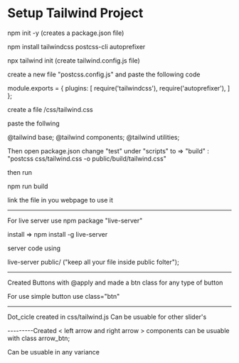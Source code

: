 # Setup Tailwind Project

npm init -y (creates a package.json file)

npm install tailwindcss postcss-cli autoprefixer

npx tailwind init (create tailwind.config.js file)

create a new file "postcss.config.js" and paste the following code

module.exports = {
    plugins: [
        require('tailwindcss'),
        require('autoprefixer'),
    ]
};

create a file /css/tailwind.css

paste the follwing

@tailwind base;
@tailwind components;
@tailwind utilities;

Then open package.json
change "test" under "scripts" to => "build" : "postcss css/tailwind.css -o public/build/tailwind.css"

then run

npm run build

link the file in you webpage to use it


--------

For live server use npm package "live-server"

install => npm install -g live-server

server code using

live-server public/ ("keep all your file inside public folter");


-------------
<!-- Button -->
Created Buttons with @apply and made a btn class for any type of button

For use simple button use
class="btn"

-----------
<!-- Slider js -->
Dot_cicle created in css/tailwind.js
Can be usuable for other slider's


---------Created < left arrow and right arrow >
components can be usuable with class arrow_btn;


<!-- Card Created-->
Can be usuable in any variance